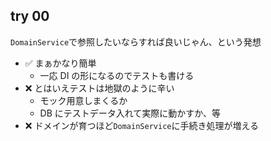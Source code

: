 ## try 00
`DomainService`で参照したいならすれば良いじゃん、という発想

+ :white_check_mark: まぁかなり簡単
  + 一応 DI の形になるのでテストも書ける
+ :x: とはいえテストは地獄のように辛い
  + モック用意しまくるか
  + DB にテストデータ入れて実際に動かすか、等
+ :x: ドメインが育つほど`DomainService`に手続き処理が増える
